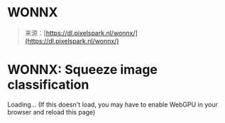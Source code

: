 <!--yml
category: 未分类
date: 2024-05-27 14:36:36
-->

# WONNX

> 来源：[https://dl.pixelspark.nl/wonnx/](https://dl.pixelspark.nl/wonnx/)

# WONNX: Squeeze image classification

Loading... (If this doesn't load, you may have to enable WebGPU in your browser and reload this page)